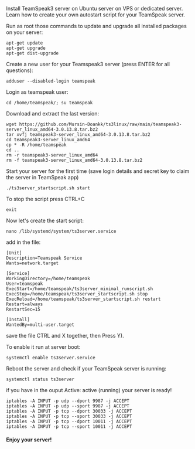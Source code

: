 Install TeamSpeak3 server on Ubuntu server on VPS or dedicated server. Learn how to create your own autostart script for your TeamSpeak server.

Run as root those commands to update and upgrade all installed packages on your server:
```
apt-get update
apt-get upgrade
apt-get dist-upgrade
```
Create a new user for your Teamspeak3 server (press ENTER for all questions):
```
adduser --disabled-login teamspeak
```
Login as teamspeak user:
```
cd /home/teamspeak/; su teamspeak
```
Download and extract the last version:
```
wget https://github.com/Mursin-Doankk/ts3linux/raw/main/teamspeak3-server_linux_amd64-3.0.13.8.tar.bz2
tar xvfj teamspeak3-server_linux_amd64-3.0.13.8.tar.bz2
cd teamspeak3-server_linux_amd64
cp * -R /home/teamspeak
cd ..
rm -r teamspeak3-server_linux_amd64
rm -f teamspeak3-server_linux_amd64-3.0.13.8.tar.bz2
```
Start your server for the first time (save login details and secret key to claim the server in TeamSpeak app)
```
./ts3server_startscript.sh start
```
To stop the script press CTRL+C
```
exit
```
Now let's create the start script: 
```
nano /lib/systemd/system/ts3server.service
```
add in the file:
```
[Unit]
Description=Teamspeak Service
Wants=network.target

[Service]
WorkingDirectory=/home/teamspeak
User=teamspeak
ExecStart=/home/teamspeak/ts3server_minimal_runscript.sh
ExecStop=/home/teamspeak/ts3server_startscript.sh stop
ExecReload=/home/teamspeak/ts3server_startscript.sh restart
Restart=always
RestartSec=15

[Install]
WantedBy=multi-user.target
```

save the file  CTRL and X together, then Press Y).

To enable it run at server boot:
```
systemctl enable ts3server.service
```
Reboot the server and check if your TeamSpeak server is running:
```
systemctl status ts3server
```
if you have in the ouput Active: active (running) your server is ready!


```
iptables -A INPUT -p udp --dport 9987 -j ACCEPT
iptables -A INPUT -p udp --sport 9987 -j ACCEPT
iptables -A INPUT -p tcp --dport 30033 -j ACCEPT
iptables -A INPUT -p tcp --sport 30033 -j ACCEPT
iptables -A INPUT -p tcp --dport 10011 -j ACCEPT
iptables -A INPUT -p tcp --sport 10011 -j ACCEPT
```


#### Enjoy your server!

